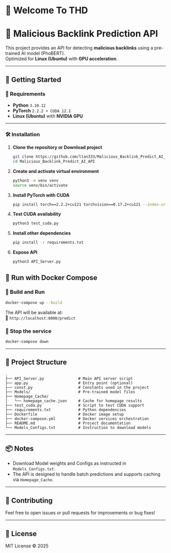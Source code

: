 # 🚀 Welcome To THD

# 🚨 Malicious Backlink Prediction API

This project provides an API for detecting **malicious backlinks** using a pre-trained AI model (PhoBERT).  
Optimized for **Linux (Ubuntu)** with **GPU acceleration**.

---

## 🚀 Getting Started

### 🔧 Requirements
- **Python** `3.10.12`
- **PyTorch** `2.2.2 + CUDA 12.1`
- **Linux (Ubuntu)** with **NVIDIA GPU**

---

### 🛠️ Installation

1. **Clone the repository or Download project**
   ```bash
   git clone https://github.com/ltan333/Malicious_Backlink_Predict_AI_API.git
   cd Malicious_Backlink_Predict_AI_API
   ```

2. **Create and activate virtual environment**
   ```bash
   python3 -m venv venv
   source venv/bin/activate
   ```

3. **Install PyTorch with CUDA**
   ```bash
   pip install torch==2.2.2+cu121 torchvision==0.17.2+cu121 --index-url https://download.pytorch.org/whl/cu121
   ```

4. **Test CUDA availability**
   ```bash
   python3 test_cuda.py
   ```

5. **Install other dependencies**
   ```bash
   pip install -r requirements.txt
   ```

6. **Expose API**
   ```bash
   python3 API_Server.py
   ```

## 🐳 Run with Docker Compose


### 🧱 Build and Run
```bash
docker-compose up --build
```

The API will be available at:  
📍 `http://localhost:8000/predict`

### 🛑 Stop the service
```bash
docker-compose down
```

---

## 📁 Project Structure

```
.
├── API_Server.py               # Main API server script
├── app.py                      # Entry point (optional)
├── const.py                    # Constants used in the project
├── Models/                     # Pre-trained model files
├── Homepage_Cache/
│   └── homepage_cache.json     # Cache for homepage results
├── test_cuda.py                # Script to test CUDA support
├── requirements.txt            # Python dependencies
├── Dockerfile                  # Docker image setup
├── docker-compose.yml          # Docker services orchestration
├── README.md                   # Project documentation
└── Models_Configs.txt          # Instruction to download models
```

---

## 📦 Notes

- Download Model weights and Configs as instructed in `Models_Configs.txt`.
- The API is designed to handle batch predictions and supports caching via `Homepage_Cache`.

---

## 🤝 Contributing

Feel free to open issues or pull requests for improvements or bug fixes!

---

## 📜 License

MIT License © 2025
